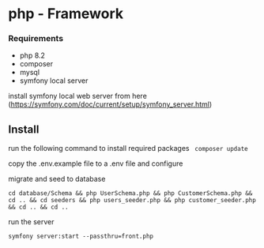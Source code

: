 # php - Framework

### Requirements
- php 8.2
- composer 
- mysql
- symfony local server

install symfony local web server from here (https://symfony.com/doc/current/setup/symfony_server.html)


## Install

run the following command to install required packages 
``` composer update``` 

copy the .env.example file to a .env file and configure 

migrate and seed to database 

``` cd database/Schema && php UserSchema.php && php CustomerSchema.php && cd .. && cd seeders && php users_seeder.php && php customer_seeder.php && cd .. && cd .. ```

run the server

``` symfony server:start --passthru=front.php ```

